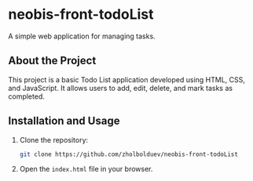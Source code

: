 # neobis-front-todoList

A simple web application for managing tasks.

## About the Project

This project is a basic Todo List application developed using HTML, CSS, and JavaScript. It allows users to add, edit, delete, and mark tasks as completed.

## Installation and Usage

1. Clone the repository:
    ```bash
    git clone https://github.com/zholbolduev/neobis-front-todoList
    ```

2. Open the `index.html` file in your browser.
   
